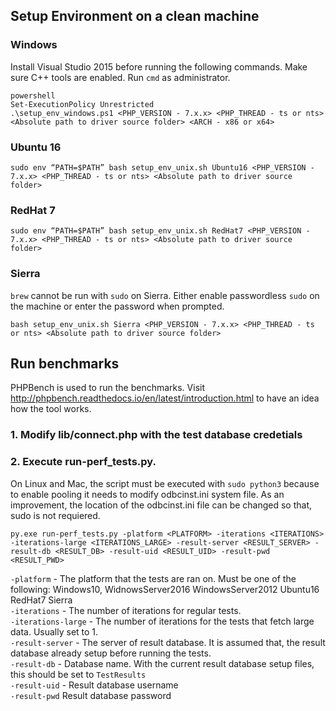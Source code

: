 ## Setup Environment on a clean machine

### Windows
Install Visual Studio 2015 before running the following commands. Make sure C++ tools are enabled.
Run `cmd` as administrator.

    powershell
    Set-ExecutionPolicy Unrestricted
    .\setup_env_windows.ps1 <PHP_VERSION - 7.x.x> <PHP_THREAD - ts or nts> <Absolute path to driver source folder> <ARCH - x86 or x64>    

### Ubuntu 16
    sudo env “PATH=$PATH” bash setup_env_unix.sh Ubuntu16 <PHP_VERSION - 7.x.x> <PHP_THREAD - ts or nts> <Absolute path to driver source folder>
### RedHat 7
    sudo env “PATH=$PATH” bash setup_env_unix.sh RedHat7 <PHP_VERSION - 7.x.x> <PHP_THREAD - ts or nts> <Absolute path to driver source folder>
### Sierra
`brew` cannot be run with `sudo` on Sierra. Either enable passwordless `sudo` on the machine or enter the password when prompted. 

    bash setup_env_unix.sh Sierra <PHP_VERSION - 7.x.x> <PHP_THREAD - ts or nts> <Absolute path to driver source folder>
## Run benchmarks
PHPBench is used to run the benchmarks. Visit http://phpbench.readthedocs.io/en/latest/introduction.html to have an idea how the tool works.

### 1. Modify lib/connect.php with the test database credetials
### 2. Execute run-perf_tests.py. 
On Linux and Mac, the script must be executed with `sudo python3` because to enable pooling it needs to modify odbcinst.ini system file. As an improvement, the location of the odbcinst.ini file can be changed so that, sudo is not requiered. 
    
    py.exe run-perf_tests.py -platform <PLATFORM> -iterations <ITERATIONS> -iterations-large <ITERATIONS_LARGE> -result-server <RESULT_SERVER> -result-db <RESULT_DB> -result-uid <RESULT_UID> -result-pwd <RESULT_PWD>

`-platform` - The platform that the tests are ran on. Must be one of the following: Windows10, WidnowsServer2016 WindowsServer2012 Ubuntu16 RedHat7 Sierra  
`-iterations` - The number of iterations for regular tests.  
`-iterations-large` - The number of iterations for the tests that fetch large data. Usually set to 1.  
`-result-server` - The server of result database. It is assumed that, the result database already setup before running the tests.  
`-result-db` - Database name. With the current result database setup files, this should be set to `TestResults`  
`-result-uid` - Result database username  
`-result-pwd` Result database password  


    
